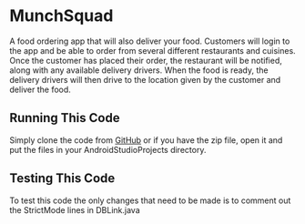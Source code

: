 # MunchSquad

A food ordering app that will also deliver your food. Customers will login to
the app and be able to order from several different restaurants and cuisines.
Once the customer has placed their order, the restaurant will be notified,
along with any available delivery drivers. When the food is ready, the delivery
drivers will then drive to the location given by the customer and deliver the
food.

## Running This Code

Simply clone the code from
[GitHub](https://github.com/CapitalistLepton/MunchSquad) or if you have the zip
file, open it and put the files in your AndroidStudioProjects directory.

## Testing This Code

To test this code the only changes that need to be made is to comment out the
StrictMode lines in DBLink.java
